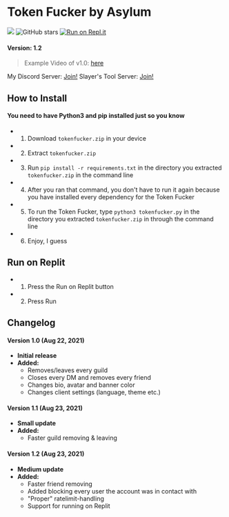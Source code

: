 # Token Fucker by Asylum

![](https://img.shields.io/badge/Python-3.5--3.8-green)
![GitHub stars](https://img.shields.io/github/stars/asxlvm/DisparityTokenFucker)
[![Run on Repl.it](https://repl.it/badge/github/asxlvm/DisparityTokenFucker)](https://repl.it/github/asxlvm/DisparityTokenFucker)

#### Version: 1.2

> Example Video of v1.0: [here](https://youtu.be/zwCMeJSkuYc)

My Discord Server: [Join!](https://dsc.gg/asxlvm)
Slayer's Tool Server: [Join!](https://dsc.gg/externalnuker)

## How to Install

#### You need to have Python3 and pip installed just so you know

- 1. Download `tokenfucker.zip` in your device
- 2. Extract `tokenfucker.zip`
- 3. Run `pip install -r requirements.txt` in the directory you extracted `tokenfucker.zip` in the command line 
- 4. After you ran that command, you don't have to run it again because you have installed every dependency for the Token Fucker
- 5. To run the Token Fucker, type `python3 tokenfucker.py` in the directory you extracted `tokenfucker.zip` in through the command line
- 6. Enjoy, I guess

## Run on Replit

- 1. Press the Run on Replit button
- 2. Press Run

## Changelog

#### Version 1.0 (Aug 22, 2021)
- **Initial release**
- __Added:__
    - Removes/leaves every guild
    - Closes every DM and removes every friend
    - Changes bio, avatar and banner color
    - Changes client settings (language, theme etc.)

#### Version 1.1 (Aug 23, 2021)
- **Small update**
- __Added:__
    - Faster guild removing & leaving

#### Version 1.2 (Aug 23, 2021)
- **Medium update**
- __Added:__
    - Faster friend removing
    - Added blocking every user the account was in contact with
    - "Proper" ratelimit-handling
    - Support for running on Replit
